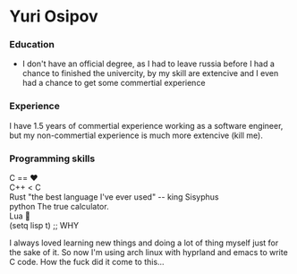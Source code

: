 # Yuri Osipov
### Education

  * I don't have an official degree, as I had to leave russia before I had a chance to finished the univercity, by my skill are extencive and I even had a chance to get some commertial experience

### Experience

I have 1.5 years of commertial experience working as a software engineer, but my non-commertial experience is much more extencive (kill me).

### Programming skills

C == ❤️ <br>
C++ < C <br>
Rust "the best language I've ever used" -- king Sisyphus <br>
python The true calculator.<br>
Lua 🤡<br>
(setq lisp t) ;; WHY<br>

I always loved learning new things and doing a lot of thing myself just for the sake of it. So now I'm using arch linux with hyprland and emacs to write C code. How the fuck did it come to this...
